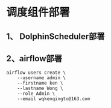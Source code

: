# 调度组件部署

## 1、 DolphinScheduler部署



## 2、airflow部署

```
airflow users create \
    --username admin \
    --firstname ken \
    --lastname Wong \
    --role Admin \
    --email wqkenqingto@163.com
```

